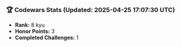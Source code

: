 ### 🏆 Codewars Stats (Updated: 2025-04-25 17:07:30 UTC)

- **Rank:** 8 kyu
- **Honor Points:** 3
- **Completed Challenges:** 1
